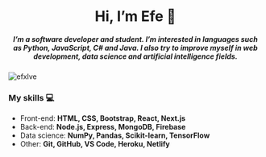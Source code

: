 <h1 align="center">Hi, I’m Efe 👋</h1>
<h5 align="center">I’m a software developer and student. I’m interested in languages such as Python, JavaScript, C# and Java. I also try to improve myself in web development, data science and artificial intelligence fields.</h5>

<p align="left"> <img src="https://komarev.com/ghpvc/?username=efxlve&label=Profile%20views&color=0e75b6&style=flat" alt="efxlve" /> </p>

<h3 align="left">My skills 💻</h3>

- Front-end: **HTML, CSS, Bootstrap, React, Next.js**
- Back-end: **Node.js, Express, MongoDB, Firebase**
- Data science: **NumPy, Pandas, Scikit-learn, TensorFlow**
- Other: **Git, GitHub, VS Code, Heroku, Netlify**


